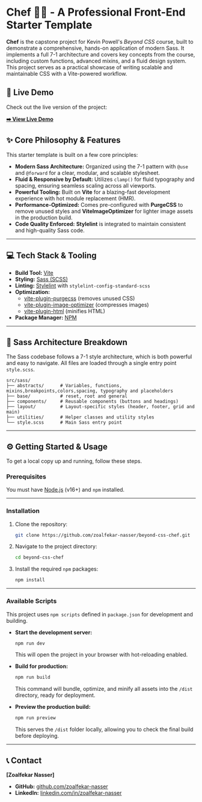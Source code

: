 # Chef 🧑‍🍳 - A Professional Front-End Starter Template

 **Chef** is the capstone project for Kevin Powell's *Beyond CSS* course, built to demonstrate a comprehensive, hands-on application of modern Sass. It implements a full 7-1 architecture and covers key concepts from the course, including custom functions, advanced mixins, and a fluid design system. This project serves as a practical showcase of writing scalable and maintainable CSS with a Vite-powered workflow.


## 🚀 Live Demo

Check out the live version of the project:

**[➡️ View Live Demo](https://chef-beyondcsszz.netlify.app/)**  


## ✨ Core Philosophy & Features

This starter template is built on a few core principles:

*   **Modern Sass Architecture:** Organized using the 7-1 pattern with `@use` and `@forward` for a clear, modular, and scalable stylesheet.
*   **Fluid & Responsive by Default:** Utilizes `clamp()` for fluid typography and spacing, ensuring seamless scaling across all viewports.
*   **Powerful Tooling:** Built on **Vite** for a blazing-fast development experience with hot module replacement (HMR).
*   **Performance-Optimized:** Comes pre-configured with **PurgeCSS** to remove unused styles and **ViteImageOptimizer** for lighter image assets in the production build.
*   **Code Quality Enforced:** **Stylelint** is integrated to maintain consistent and high-quality Sass code.

---

## 💻 Tech Stack & Tooling

*   **Build Tool:** [Vite](https://vitejs.dev/)
*   **Styling:** [Sass (SCSS)](https://sass-lang.com/)
*   **Linting:** [Stylelint](https://stylelint.io/) with `stylelint-config-standard-scss`
*   **Optimization:**
    *   [vite-plugin-purgecss](https://github.com/nonzzz/vite-plugin-purgecss) (removes unused CSS)
    *   [vite-plugin-image-optimizer](https://github.com/FateDant/vite-plugin-image-optimizer) (compresses images)
    *   [vite-plugin-html](https://github.com/vbenjs/vite-plugin-html) (minifies HTML)
*   **Package Manager:** [NPM](https://www.npmjs.com/)

---

## 📁 Sass Architecture Breakdown

The Sass codebase follows a 7-1 style architecture, which is both powerful and easy to navigate. All files are loaded through a single entry point `style.scss`.

```
src/sass/
├── abstracts/      # Variables, functions, mixins,breakpoints,colors,spacing, typography and placeholders
├── base/           # reset, root and general
├── components/     # Reusable components (buttons and headings)
├── layout/         # Layout-specific styles (header, footer, grid and main)
├── utilities/      # Helper classes and utility styles
└── style.scss      # Main Sass entry point
```

---

## ⚙️ Getting Started & Usage

To get a local copy up and running, follow these steps.

### Prerequisites

You must have [Node.js](https://nodejs.org/en/) (v16+) and `npm` installed.

---

### Installation

1.  Clone the repository:
    ```sh
    git clone https://github.com/zoalfekar-nasser/beyond-css-chef.git
    ```
2.  Navigate to the project directory:
    ```sh
    cd beyond-css-chef
    ```
3.  Install the required `npm` packages:
    ```sh
    npm install
    ```

---

### Available Scripts

This project uses `npm scripts` defined in `package.json` for development and building.

*   **Start the development server:**
    ```sh
    npm run dev
    ```
    This will open the project in your browser with hot-reloading enabled.

*   **Build for production:**
    ```sh
    npm run build
    ```
    This command will bundle, optimize, and minify all assets into the `/dist` directory, ready for deployment.

*   **Preview the production build:**
    ```sh
    npm run preview
    ```
    This serves the `/dist` folder locally, allowing you to check the final build before deploying.

---

## 📞 Contact

**[Zoalfekar Nasser]**

*   **GitHub:** [github.com/zoalfekar-nasser](https://github.com/zoalfekar-nasser)
*   **LinkedIn:** [linkedin.com/in/zoalfekar-nasser](https://www.linkedin.com/in/zoalfekar-nasser)

